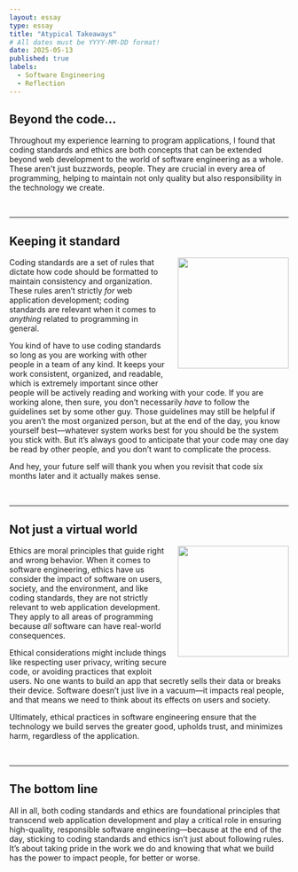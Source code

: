 ```yaml
---
layout: essay
type: essay
title: "Atypical Takeaways"
# All dates must be YYYY-MM-DD format!
date: 2025-05-13
published: true
labels:
  - Software Engineering
  - Reflection
---
```


## Beyond the code...

Throughout my experience learning to program applications, I found that coding standards and ethics are both concepts that can be extended beyond web development to the world of software engineering as a whole. These aren't just buzzwords, people. They are crucial in every area of programming, helping to maintain not only quality but also responsibility in the technology we create.

<br>
<hr>

## Keeping it standard

<img height="200px" class="rounded" style="float: right; margin-left: 20px; margin-bottom: 20px;" src="https://res.cloudinary.com/jerrick/image/upload/c_scale,f_jpg,q_auto/a3e47wjih6jh8ilxwxcz.jpg">

Coding standards are a set of rules that dictate how code should be formatted to maintain consistency and organization. These rules aren’t strictly _for_ web application development; coding standards are relevant when it comes to _anything_ related to programming in general.

You kind of have to use coding standards so long as you are working with other people in a team of any kind. It keeps your work consistent, organized, and readable, which is extremely important since other people will be actively reading and working with your code. If you are working alone, then sure, you don’t necessarily _have_ to follow the guidelines set by some other guy. Those guidelines may still be helpful if you aren’t the most organized person, but at the end of the day, you know yourself best—whatever system works best for you should be the system you stick with. But it’s always good to anticipate that your code may one day be read by other people, and you don’t want to complicate the process.

And hey, your future self will thank you when you revisit that code six months later and it actually makes sense.
  
<br>
<hr>

## Not just a virtual world

<img height="200px" class="rounded" style="float: right; margin-left: 20px; margin-bottom: 20px;" src="https://thumbs.dreamstime.com/b/cat-conscience-good-angel-kitty-bad-devil-which-will-choose-poor-trying-to-decide-whether-be-well-behaved-cause-145449979.jpg">

Ethics are moral principles that guide right and wrong behavior. When it comes to software engineering, ethics have us consider the impact of software on users, society, and the environment, and like coding standards, they are not strictly relevant to web application development. They apply to all areas of programming because _all_ software can have real-world consequences.

Ethical considerations might include things like respecting user privacy, writing secure code, or avoiding practices that exploit users. No one wants to build an app that secretly sells their data or breaks their device. Software doesn’t just live in a vacuum—it impacts real people, and that means we need to think about its effects on users and society.

Ultimately, ethical practices in software engineering ensure that the technology we build serves the greater good, upholds trust, and minimizes harm, regardless of the application.

<br>
<hr>

## The bottom line

All in all, both coding standards and ethics are foundational principles that transcend web application development and play a critical role in ensuring high-quality, responsible software engineering—because at the end of the day, sticking to coding standards and ethics isn’t just about following rules. It’s about taking pride in the work we do and knowing that what we build has the power to impact people, for better or worse.
